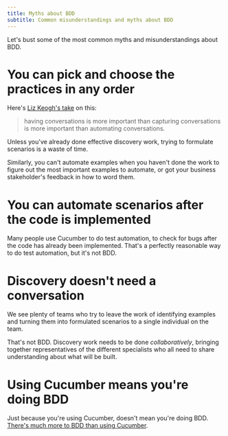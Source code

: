 ```yaml
---
title: Myths about BDD
subtitle: Common misunderstandings and myths about BDD
---
```


Let's bust some of the most common myths and misunderstandings about BDD.

# You can pick and choose the practices in any order

Here's [Liz Keogh's take](https://lizkeogh.com/2014/01/22/using-bdd-with-legacy-systems/) on this:

> having conversations is more important than capturing conversations is more important than automating conversations.

Unless you've already done effective discovery work, trying to formulate scenarios is a waste of time.

Similarly, you can't automate examples when you haven't done the work to figure out the most important examples to automate, or got your business stakeholder's feedback in how to word them.

# You can automate scenarios after the code is implemented

Many people use Cucumber to do test automation, to check for bugs after the code has already been implemented. That's a perfectly reasonable way to do test automation, but it's not BDD.

# Discovery doesn't need a conversation

We see plenty of teams who try to leave the work of identifying examples and turning them into formulated scenarios to a single individual on the team.

That's not BDD. Discovery work needs to be done _collaboratively_, bringing together representatives of the different specialists who all need to share understanding about what will be built.

# Using Cucumber means you're doing BDD

Just because you're using Cucumber, doesn't mean you're doing BDD. [There's much more to BDD than using Cucumber](/docs/bdd).
